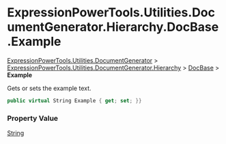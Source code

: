 ﻿# ExpressionPowerTools.Utilities.DocumentGenerator.Hierarchy.DocBase.Example

[ExpressionPowerTools.Utilities.DocumentGenerator](ExpressionPowerTools.Utilities.DocumentGenerator.a.md) > [ExpressionPowerTools.Utilities.DocumentGenerator.Hierarchy](ExpressionPowerTools.Utilities.DocumentGenerator.Hierarchy.n.md) > [DocBase](ExpressionPowerTools.Utilities.DocumentGenerator.Hierarchy.DocBase.cs.md) > **Example**

Gets or sets the example text.

```csharp
public virtual String Example { get; set; }}
```

### Property Value

 [String](https://docs.microsoft.com/dotnet/api/system.string) 

